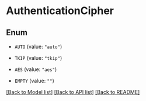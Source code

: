 # AuthenticationCipher

## Enum


* `AUTO` (value: `"auto"`)

* `TKIP` (value: `"tkip"`)

* `AES` (value: `"aes"`)

* `EMPTY` (value: `""`)


[[Back to Model list]](../README.md#documentation-for-models) [[Back to API list]](../README.md#documentation-for-api-endpoints) [[Back to README]](../README.md)


